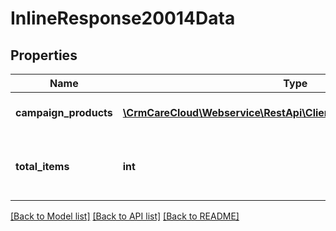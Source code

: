 # InlineResponse20014Data

## Properties
Name | Type | Description | Notes
------------ | ------------- | ------------- | -------------
**campaign_products** | [**\CrmCareCloud\Webservice\RestApi\Client\Model\CampaignProduct[]**](CampaignProduct.md) | List of the campaign products. | [optional] 
**total_items** | **int** | The number of all found campaign products. | [optional] 

[[Back to Model list]](../../README.md#documentation-for-models) [[Back to API list]](../../README.md#documentation-for-api-endpoints) [[Back to README]](../../README.md)

